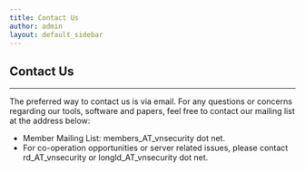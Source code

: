 ```yaml
---
title: Contact Us
author: admin
layout: default_sidebar
---
```


## Contact Us

***

The preferred way to contact us is via email. For any questions or concerns regarding our tools, software and papers, feel free to contact our mailing list at the address below:

* Member Mailing List: members_AT_vnsecurity dot net.
* For co-operation opportunities or server related issues, please contact rd_AT_vnsecurity or longld_AT_vnsecurity dot net.